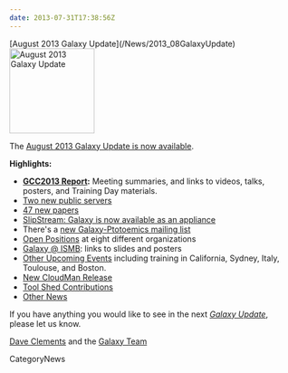 ```yaml
---
date: 2013-07-31T17:38:56Z
---
```

<div class='newsItemHeader'>[August 2013 Galaxy Update](/News/2013_08GalaxyUpdate)</div>

<div class='right'><a href='/GalaxyUpdates/2013_08'><img src='/Images/Logos/GalaxyUpdate200.png' alt='August 2013 Galaxy Update' width=150 /></a></div>

The [August 2013 Galaxy Update is now available](/GalaxyUpdates/2013_08). 

**Highlights:**
* **[GCC2013 Report](/GalaxyUpdates/2013_08#gcc2013-report):** Meeting summaries, and links to videos, talks, posters, and Training Day materials.
* [Two new public servers](/GalaxyUpdates/2013_08#new-public-servers)
* [47 new papers](/GalaxyUpdates/2013_08#new-papers)
* [SlipStream: Galaxy is now available as an appliance](/GalaxyUpdates/2013_08#slipstream-appliance-galaxy-edition-announced)
* There's a [new Galaxy-Ptotoemics mailing list](/GalaxyUpdates/2013_08#new-galaxy-proteomics-mailing-list)
* [Open Positions](/GalaxyUpdates/2013_08#whos-hiring) at eight different organizations
* [Galaxy @ ISMB](/GalaxyUpdates/2013_08#ismb--eccb--bosc--ms-sig-2013): links to slides and posters
* [Other Upcoming Events](/GalaxyUpdates/2013_08#other-upcoming-events) including training in California, Sydney, Italy, Toulouse, and Boston.
* [New CloudMan Release](/GalaxyUpdates/2013_08#cloudman-release)
* [Tool Shed Contributions](/GalaxyUpdates/2013_08#tool-shed-contributions)
* [Other News](/GalaxyUpdates/2013_08#other-news)

If you have anything you would like to see in the next *[Galaxy Update](/GalaxyUpdates)*, please let us know.

[Dave Clements](/DaveClements) and the [Galaxy Team](/GalaxyTeam)


CategoryNews
